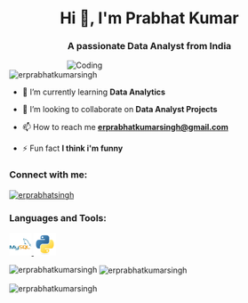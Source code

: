 <h1 align="center">Hi 👋, I'm Prabhat Kumar</h1>
<h3 align="center">A passionate Data Analyst from India</h3>
<img align="right" alt="Coding" width="400" src="https://media.tenor.com/lvLaG5hPCncAAAAC/data-analysis.gif">

<p align="left"> <img src="https://komarev.com/ghpvc/?username=erprabhatkumarsingh&label=Profile%20views&color=0e75b6&style=flat" alt="erprabhatkumarsingh" /> </p>

- 🌱 I’m currently learning **Data Analytics**

- 👯 I’m looking to collaborate on **Data Analyst Projects**

- 📫 How to reach me **erprabhatkumarsingh@gmail.com**

- ⚡ Fun fact **I think i'm funny**

<h3 align="left">Connect with me:</h3>
<p align="left">
<a href="https://linkedin.com/in/erprabhatsingh" target="blank"><img align="center" src="https://raw.githubusercontent.com/rahuldkjain/github-profile-readme-generator/master/src/images/icons/Social/linked-in-alt.svg" alt="erprabhatsingh" height="30" width="40" /></a>
</p>

<h3 align="left">Languages and Tools:</h3>
<p align="left"> <a href="https://www.mysql.com/" target="_blank" rel="noreferrer"> <img src="https://raw.githubusercontent.com/devicons/devicon/master/icons/mysql/mysql-original-wordmark.svg" alt="mysql" width="40" height="40"/> </a> <a href="https://www.python.org" target="_blank" rel="noreferrer"> <img src="https://raw.githubusercontent.com/devicons/devicon/master/icons/python/python-original.svg" alt="python" width="40" height="40"/> </a> </p>

<p><img align="left" src="https://github-readme-stats.vercel.app/api/top-langs?username=erprabhatkumarsingh&show_icons=true&locale=en&layout=compact" alt="erprabhatkumarsingh" /></p>

<p>&nbsp;<img align="center" src="https://github-readme-stats.vercel.app/api?username=erprabhatkumarsingh&show_icons=true&locale=en" alt="erprabhatkumarsingh" /></p>

<p><img align="center" src="https://github-readme-streak-stats.herokuapp.com/?user=erprabhatkumarsingh&" alt="erprabhatkumarsingh" /></p>
